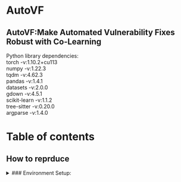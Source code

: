 # AutoVF  
## AutoVF:Make Automated Vulnerability Fixes Robust with Co-Learning  
Python library dependencies:  
torch -v:1.10.2+cu113  
numpy -v:1.22.3  
tqdm -v:4.62.3  
pandas -v:1.4.1  
datasets -v:2.0.0  
gdown -v:4.5.1  
scikit-learn -v:1.1.2  
tree-sitter -v:0.20.0  
argparse -v:1.4.0  
# Table of contents  
## How to reprduce   
<details>
  <summary>### Environment Setup: </summary>

- 项目概述
- 安装说明
- 使用教程
- 贡献指南
- 许可协议

</details>


